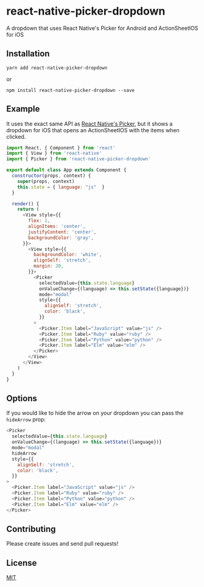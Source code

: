 # react-native-picker-dropdown
A dropdown that uses React Native's Picker for Android and ActionSheetIOS for iOS

## Installation

```yarn add react-native-picker-dropdown```

or

```npm install react-native-picker-dropdown --save```

## Example

It uses the exact same API as [React Native's Picker](https://facebook.github.io/react-native/docs/picker.html), but it shows a dropdown for iOS that opens an ActionSheetIOS with the items when clicked.

```js
import React, { Component } from 'react'
import { View } from 'react-native'
import { Picker } from 'react-native-picker-dropdown'

export default class App extends Component {
  constructor(props, context) {
    super(props, context)
    this.state = { language: "js"  }
  }

  render() {
    return (
      <View style={{
        flex: 1,
        alignItems: 'center',
        justifyContent: 'center',
        backgroundColor: 'gray',
      }}>
        <View style={{
          backgroundColor: 'white',
          alignSelf: 'stretch',
          margin: 20,
        }}>
          <Picker
            selectedValue={this.state.language}
            onValueChange={(language) => this.setState({language})}
            mode="modal"
            style={{
              alignSelf: 'stretch',
              color: 'black',
            }}
          >
            <Picker.Item label="JavaScript" value="js" />
            <Picker.Item label="Ruby" value="ruby" />
            <Picker.Item label="Python" value="python" />
            <Picker.Item label="Elm" value="elm" />
          </Picker>
        </View>
      </View>
    )
  }
}
```

## Options
If you would like to hide the arrow on your dropdown you can pass the `hideArrow` prop:
```js
<Picker
  selectedValue={this.state.language}
  onValueChange={(language) => this.setState({language})}
  mode="modal"
  hideArrow
  style={{
    alignSelf: 'stretch',
    color: 'black',
  }}
>
  <Picker.Item label="JavaScript" value="js" />
  <Picker.Item label="Ruby" value="ruby" />
  <Picker.Item label="Python" value="python" />
  <Picker.Item label="Elm" value="elm" />
</Picker>
```

## Contributing

Please create issues and send pull requests!

## License

[MIT](LICENSE)
